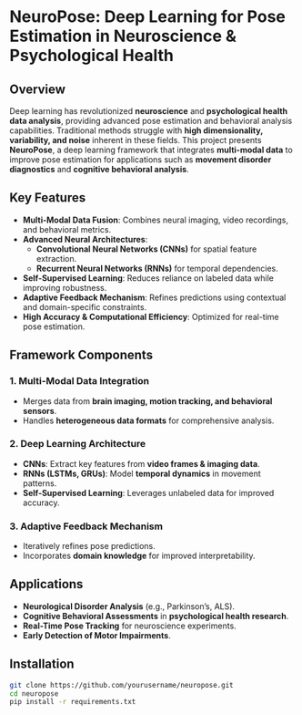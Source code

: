 # NeuroPose: Deep Learning for Pose Estimation in Neuroscience & Psychological Health

## Overview
Deep learning has revolutionized **neuroscience** and **psychological health data analysis**, providing advanced pose estimation and behavioral analysis capabilities. Traditional methods struggle with **high dimensionality, variability, and noise** inherent in these fields. This project presents **NeuroPose**, a deep learning framework that integrates **multi-modal data** to improve pose estimation for applications such as **movement disorder diagnostics** and **cognitive behavioral analysis**.

## Key Features
- **Multi-Modal Data Fusion**: Combines neural imaging, video recordings, and behavioral metrics.
- **Advanced Neural Architectures**:
  - **Convolutional Neural Networks (CNNs)** for spatial feature extraction.
  - **Recurrent Neural Networks (RNNs)** for temporal dependencies.
- **Self-Supervised Learning**: Reduces reliance on labeled data while improving robustness.
- **Adaptive Feedback Mechanism**: Refines predictions using contextual and domain-specific constraints.
- **High Accuracy & Computational Efficiency**: Optimized for real-time pose estimation.

## Framework Components
### 1. Multi-Modal Data Integration
- Merges data from **brain imaging, motion tracking, and behavioral sensors**.
- Handles **heterogeneous data formats** for comprehensive analysis.

### 2. Deep Learning Architecture
- **CNNs**: Extract key features from **video frames & imaging data**.
- **RNNs (LSTMs, GRUs)**: Model **temporal dynamics** in movement patterns.
- **Self-Supervised Learning**: Leverages unlabeled data for improved accuracy.

### 3. Adaptive Feedback Mechanism
- Iteratively refines pose predictions.
- Incorporates **domain knowledge** for improved interpretability.

## Applications
- **Neurological Disorder Analysis** (e.g., Parkinson’s, ALS).
- **Cognitive Behavioral Assessments** in **psychological health research**.
- **Real-Time Pose Tracking** for neuroscience experiments.
- **Early Detection of Motor Impairments**.

## Installation
```bash
git clone https://github.com/yourusername/neuropose.git
cd neuropose
pip install -r requirements.txt
